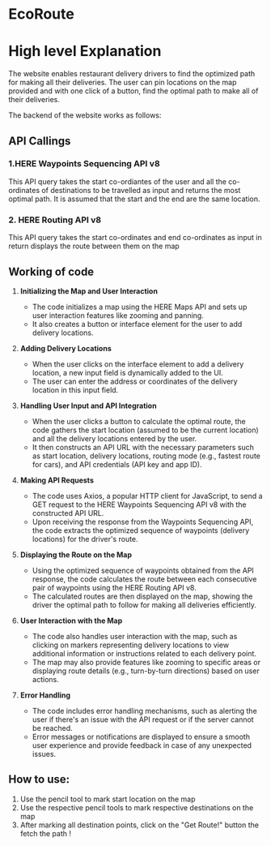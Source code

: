 # EcoRoute

# High level Explanation

The website enables restaurant delivery drivers to find the optimized path for making all their deliveries. The user can pin locations on the map provided and with one click of a button, find the optimal path to make all of their deliveries.

The backend of the website works as follows: 

## API Callings

### 1.HERE Waypoints Sequencing API v8
This API query takes the start co-ordiantes of the user and all the co-ordinates of destinations to be travelled as input and returns the most optimal path. It is assumed that the start and the end are the same location.

### 2. HERE Routing API v8
This API query takes the start co-ordinates and end co-ordinates as input in return displays the route between them on the map

## Working of code

1. **Initializing the Map and User Interaction**
   - The code initializes a map using the HERE Maps API and sets up user interaction features like zooming and panning.
   - It also creates a button or interface element for the user to add delivery locations.

2. **Adding Delivery Locations**
   - When the user clicks on the interface element to add a delivery location, a new input field is dynamically added to the UI.
   - The user can enter the address or coordinates of the delivery location in this input field.

3. **Handling User Input and API Integration**
   - When the user clicks a button to calculate the optimal route, the code gathers the start location (assumed to be the current location) and all the delivery locations entered by the user.
   - It then constructs an API URL with the necessary parameters such as start location, delivery locations, routing mode (e.g., fastest route for cars), and API credentials (API key and app ID).

4. **Making API Requests**
   - The code uses Axios, a popular HTTP client for JavaScript, to send a GET request to the HERE Waypoints Sequencing API v8 with the constructed API URL.
   - Upon receiving the response from the Waypoints Sequencing API, the code extracts the optimized sequence of waypoints (delivery locations) for the driver's route.

5. **Displaying the Route on the Map**
   - Using the optimized sequence of waypoints obtained from the API response, the code calculates the route between each consecutive pair of waypoints using the HERE Routing API v8.
   - The calculated routes are then displayed on the map, showing the driver the optimal path to follow for making all deliveries efficiently.

6. **User Interaction with the Map**
   - The code also handles user interaction with the map, such as clicking on markers representing delivery locations to view additional information or instructions related to each delivery point.
   - The map may also provide features like zooming to specific areas or displaying route details (e.g., turn-by-turn directions) based on user actions.

7. **Error Handling**
   - The code includes error handling mechanisms, such as alerting the user if there's an issue with the API request or if the server cannot be reached.
   - Error messages or notifications are displayed to ensure a smooth user experience and provide feedback in case of any unexpected issues.

## How to use:
1. Use the pencil tool to mark start location on the map
2. Use the respective pencil tools to mark respective destinations on the map
3. After marking all destination points, click on the "Get Route!" button the fetch the path !


